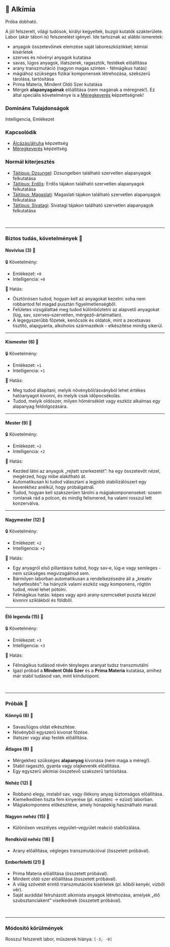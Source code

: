 ## 🔵 Alkímia

Próba dobható.

A jól felszerelt, világi tudósok, királyi kegyeltek, buzgó kutatók szakterülete. Labor (akár tábori is) felszerelést igényel. Ide tartoznak az alábbi ismeretek:
- anyagok összetevőinek elemzése saját laboreszközökkel; kémiai kísérletek
- szerves és növényi anyagok kutatása
- savas, lúgos anyagok, illatszerek, ragasztók, festékek előállítása
- arany transzmutáció (nagyon magas szinten - félmágikus hatás)
- mágiához szükséges fizikai komponensek létrehozása, szekszerű tárolása, tartósítása
- Prima Materia, Mindent Oldó Szer kutatása
- Mérgek **alapanyagainak** előállítása (nem magának a méregnek!). Ez által speciális követelménye is a [Méregkeverés](../kepzettsegek.primer.altalanos/meregkeveres.md) képzettségnek!

### Domináns Tulajdonságok

Intelligencia, Emlékezet

### Kapcsolódik

- [Álcázás/álruha](alcazas_alruha.md) képzettség
- [Méregkeverés](../kepzettsegek.primer.altalanos/meregkeveres.md) képzettség

### Normál kiterjesztés

- [Tájtípus: Dzsungel](../fortelyok.szabad/tajtipus_dzsungel.md): Dzsungelben található szervetlen alapanyagok felkutatása
- [Tájtípus: Erdős](../fortelyok.szabad/tajtipus_erdos.md): Erdős tájakon található szervetlen alapanyagok felkutatása
- [Tájtípus: Magaslati](../fortelyok.szabad/tajtipus_magaslati.md): Magaslati tájakon található szervetlen alapanyagok felkutatása
- [Tájtípus: Sivatagi](../fortelyok.szabad/tajtipus_sivatagi.md): Sivatagi tájakon található szervetlen alapanyagok felkutatása

<br />

---
### Biztos tudás, követelmények 📖

#### Novívius (3) 📖

🔒 Követelmény:
- Emlékezet: `+0`
- Intelligencia: `+0`

🌟 Hatás:
- Ösztönösen tudod, hogyan kell az anyagokat kezelni: soha nem robbantod fel magad pusztán figyelmetlenségből.
- Felületes vizsgálattaé meg tudod különböztetni az alapvető anyagokat (lúg, sav, szerves–szervetlen, mérgező–ártalmatlan).
- A legegyszerűbb főzetek, kenőcsök és oldatok, mint a zecetsavas tisztító, alapgyanta, alkoholos származékok - elkészítése mindig sikerül.

---
#### Kismester (6) 📖

🔒 Követelmény:
- Emlékezet: `+1`
- Intelligencia: `+1`

🌟 Hatás:
- Meg tudod állapítani, melyik növényből/ásványból lehet értékes hatóanyagot kivonni, és melyik csak időpocsékolás.
- Tudod, melyik oldószer, milyen hőmérséklet vagy eszköz alkalmas egy alapanyag feldolgozására.

---
#### Mester (9) 📖

🔒 Követelmény:
- Emlékezet: `+2`
- Intelligencia: `+2`

🌟 Hatás:
- Kezded látni az anyagok „rejtett szerkezetét”: ha egy összetevőt nézel, megérzed, hogy mibe alakítható át.
- Automatikusan ki tudod választani a legjobb stabilizálószert egy keverékhez anélkül, hogy próbálgatnál.
- Tudod, hogyan kell szakszerűen tárolni a mágiakomponenseket: sosem romlanak rád a polcon, és mindig felismered, ha valami rosszul lett konzerválva.

---
#### Nagymester (12) 📖

🔒 Követelmény:
- Emlékezet: `+2`
- Intelligencia: `+2`

🌟 Hatás:
- Egy anyagról első pillantásra tudod, hogy sav‑e, lúg‑e vagy semleges - nem szükséges megvizsgálnod sem.
- Bármilyen laborban automatikusan a rendelkezésedre áll a „kreatív helyettesítés”: ha hiányzik valami eszköz vagy komponens, rögtön tudod, mivel lehet pótolni.
- Félmágikus hatás: képes vagy apró arany‑szemcséket puszta kézzel kivonni sziklákból és földből.

---
#### Élő legenda (15) 📖

🔒 Követelmény:
- Emlékezet: `+3`
- Intelligencia: `+3`

🌟 Hatás:
- Félmágikus tudásod révén tényleges aranyat tudsz transzmutálni
- Igazi próbád a **Mindent Oldó Szer** és a **Prima Materia** kutatása, amihez már stabil tudásod van, mint kiindulópont.

<br />

---
### Próbák 🎲

#### Könnyű (6) 🎲 

- Savas/lúgos oldat elkészítése.
- Növényből egyszerű kivonat főzése.
- Illatszer vagy alap festék előállítása.

#### Átlagos (9) 🎲 

- Mérgekhez szükséges **alapanyag** kivonása (nem maga a méreg!).
- Stabil ragasztó, gyanta vagy olajkeverék előállítása.
- Egy egyszerű alkímiai összetevő szakszerű tartósítása.

#### Nehéz (12) 🎲 

- Robbanó elegy, instabil sav, vagy illékony anyag biztonságos előállítása.
- Kiemelkedően tiszta fém kinyerése (pl. ezüstérc → ezüst) laborban.
- Mágiakomponens előkészítése, amely hónapokig használható marad.

#### Nagyon nehéz (15) 🎲 

- Különösen veszélyes vegyület–vegyület reakció stabilizálása.

#### Rendkívül nehéz (18) 🎲 

- Arany előállítása, végleges transzmutációval (összetett próbával).

#### Emberfeletti (21) 🎲 

- Prima Materia előállítása (összetett próbával).
- Mindent oldó szer előállítása (összetett próbával).
- A világ szövetét érintő transzmutációs kísérletek (pl. kőből kenyér, vízből vér).
- Saját auráddal felruházott alkimista anyagok létrehozása, amelyek „élő szubsztanciaként” viselkednek (összetett próbával).

<br />

---
### Módosító körülmények

Rosszul felszerelt labor, műszerek hiánya: `[-3; -9]`
